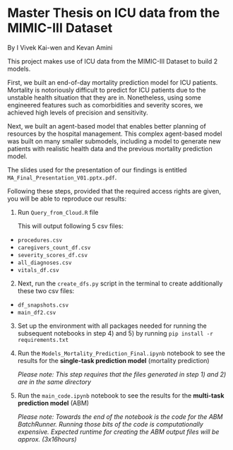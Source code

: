 # Master Thesis on ICU data from the MIMIC-III Dataset
By I Vivek Kai-wen and Kevan Amini

This project makes use of ICU data from the MIMIC-III Dataset to build 2 models. 

First, we built an end-of-day mortality prediction model for ICU patients. Mortality is notoriously difficult to predict for ICU patients due to the unstable health situation that they are in. Nonetheless, using some engineered features such as comorbidities and severity scores, we achieved high levels of precision and sensitivity. 

Next, we built an agent-based model that enables better planning of resources by the hospital management. This complex agent-based model was built on many smaller submodels, including a model to generate new patients with realistic health data and the previous mortality prediction model. 

The slides used for the presentation of our findings is entitled `MA_Final_Presentation_V01.pptx.pdf`.

Following these steps, provided that the required access rights are given, you will be able to reproduce our results:

1) Run `Query_from_Cloud.R` file 

    This will output following 5 csv files: 
  * `procedures.csv`
  * `caregivers_count_df.csv`
  * `severity_scores_df.csv`
  * `all_diagnoses.csv`
  * `vitals_df.csv`
  
2) Next, run the `create_dfs.py` script in the terminal to create additionally these two csv files:
* `df_snapshots.csv`
* `main_df2.csv`

3) Set up the environment with all packages needed for running the subsequent notebooks in step 4) and 5) by running `pip install -r requirements.txt`

4) Run the `Models_Mortality_Prediction_Final.ipynb` notebook to see the results for the **single-task prediction model** (mortality prediction)

    *Please note: This step requires that the files generated in step 1) and 2) are in the same directory*

5) Run the `main_code.ipynb` notebook to see the results for the **multi-task prediction model** (ABM)
   
   *Please note: Towards the end of the notebook is the code for the ABM BatchRunner. Running those bits of the code is computationally expensive. Expected runtime for creating the ABM output files will be approx. (3x16hours)*
